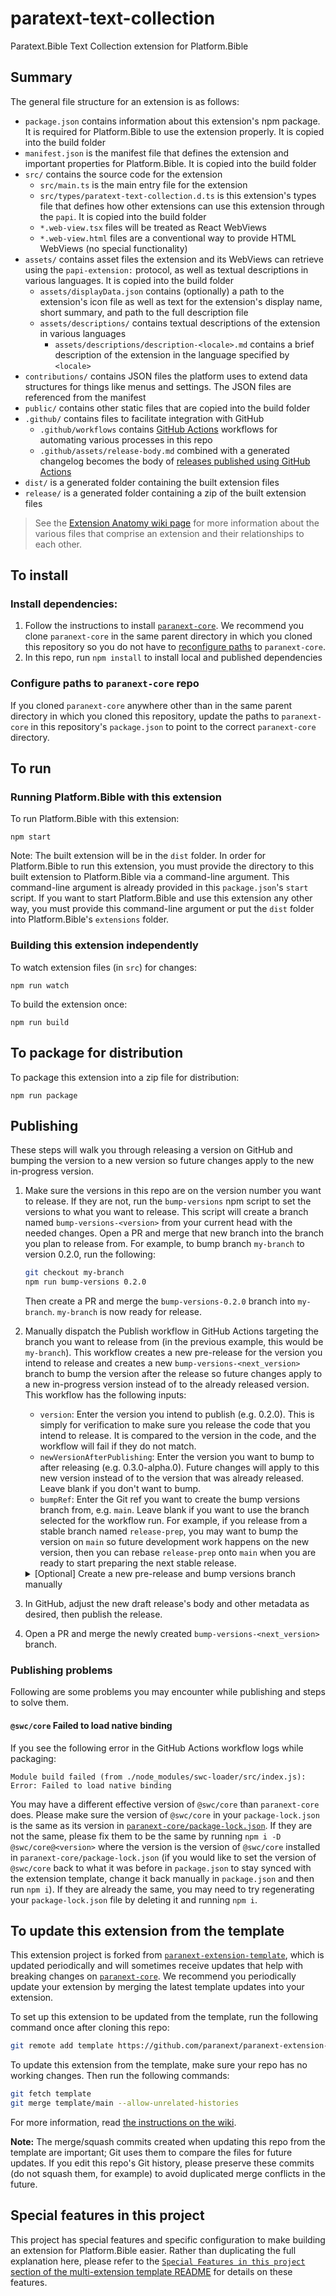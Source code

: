 <!-- Attention template README maintainers: The content in the portion of this README following the Template Info section roughly parallels that of the paranext-multi-extension-template. When editing one, please consider whether similar changes should also be made in the other.-->

# paratext-text-collection

Paratext.Bible Text Collection extension for Platform.Bible

<!-- Opening comment tag for Template Info Section. Ignore this for now. More info in [Hide Template Info](#hide-template-info).

## Template Info

This is a Webpack project template pre-configured to build a Platform.Bible extension. It includes only the bare essentials required for an extension to work.

Note that the `*.web-view.*` files and the `assets` folder mentioned in [Summary](#summary) are **not** included in this template. For examples of what these might look like, refer to any extension that is based on either this template or the [paranext-multi-extension-template](https://github.com/paranext/paranext-multi-extension-template) — for instance, the [Text Collection extension](https://github.com/paranext/paratext-bible-extensions/tree/main/src/paratext-bible-text-collection).

**Important:** Before proceeding to use this template, consider whether you intend to build a single extension to be packaged and installed independently, or a set of related extensions that should be used together. If the latter, it would be better to use the [template pre-configured to build an arbitrary number of Platform.Bible extensions in one repo](https://github.com/paranext/paranext-multi-extension-template) instead of this template.

### Customize extension details

Follow these instructions to customize the template to be your own Platform.Bible extension. This section is a more generalized version of the [`Your first extension` guide](https://github.com/paranext/paranext-extension-template/wiki/Your-First-Extension), which contains step-by-step instructions to build a "Hello World" extension.

#### Install and hook up to the template

Note: please skip this section and continue with [Replace placeholders](#replace-placeholders) if you are following these instructions as part of [creating an extension within `paranext-multi-extension-template`](https://github.com/paranext/paranext-multi-extension-template#to-create-a-new-extension-in-this-repo).

To make the process of customizing from the template as smooth as possible, we recommend you do the following before anything else:

- [Install and set up this repo](#to-install)
- [Update this extension from the template](#to-update-this-extension-from-the-template) to hook everything up for smooth updates in the future.

#### Replace placeholders

For your extension name, we recommend that you use [lowerCamelCase](https://developer.mozilla.org/en-US/docs/Glossary/Camel_case) in some contexts and [kebab-case](https://developer.mozilla.org/en-US/docs/Glossary/Kebab_case) in other contexts. We generally recommend lowerCamelCase when using the name in code (like making a new command on the PAPI, for example), and we recommend kebab-case when using the name in relation to the file system, the repository, `npm`, and the extension's `.d.ts` types module. The following instructions are written accordingly.

- In this `README.md`:

  - Replace the first line `# paranext-extension-template` with `# your-extension-name` (kebab-case)
  - Below the first line, replace the extension description with your own description
  - In the [Summary](#summary) section, replace `src/types/paranext-extension-template.d.ts` with `src/types/your-extension-name.d.ts` (kebab-case)

- In `manifest.json`:

  - Replace `paranextExtensionTemplate` with `yourExtensionName` (lowerCamelCase)
  - Replace `src/types/paranext-extension-template.d.ts` with `src/types/your-extension-name.d.ts` (kebab-case)
  - Update ownership information and other relevant fields as desired

- In `package.json`:

  - Replace `paranext-extension-template` with `your-extension-name` (2 occurrences - kebab-case)
  - Update ownership information and other relevant fields as desired

- In `assets/displayData.json`:

  - If your extension has an icon, update the `icon` value to point towards the icon file (for example: `assets/icon.svg`)
  - Update the `moreInfoUrl` field to web URL to a page where users can find out more information about you / your organization / your extension.
  - Update the `supportUrl` field to web URL to a support page where users can request help and report issues with your extension.
  - Update the `en` entry of `localizedDisplayInfo` so that:

    - `displayName` contains a human-readable name for your extension (i.e. `Your Extension Name`).
    - `shortSummary` contains a short, few sentence summary of what your extension does.
    - `description` points to a Markdown (`.md`) file containing the full description of your extension (similar to what you would put in a `README`).

  - If your extension supports multiple languages, add another entry to `localizedDisplayInfo` by copying and pasting the `en` entry, changing `en` to the [BCP 47 language tag](https://en.wikipedia.org/wiki/IETF_language_tag) of the language you want to support, and translating the `displayName`, `shortSummary`, and `description` fields appropriately. We recommend naming your description files `description-<language tag>.md`.

- In `LICENSE`:

  - Adjust as desired (feel free to choose a different license)
  - If you choose to stay with the current license, update the copyright statement

- Rename `src/types/paranext-extension-template.d.ts` to `src/types/your-extension-name.d.ts` (kebab-case)

  - In this renamed file, replace `paranext-extension-template` with `your-extension-name`

- In `src/main.ts`, replace `Extension template` with `Your Extension Name` (2 occurrences)

- In `.github/assets/release-body.md`, replace `Extension template` with `Your Extension Name`, and make other adjustments as desired.

#### Customize the extension manifest and package information

The `manifest.json` and `package.json` files contain information specific to your extension. Add your extension's details in these two files as needed. See more information on the `manifest.json` and `package.json` files in [Extension Anatomy](https://github.com/paranext/paranext-extension-template/wiki/Extension-Anatomy#extension-manifest).

#### Hide Template Info

Once finished customizing this template to be your own, you can uncomment the [HTML comment tag](https://www.w3schools.com/html/html_comments.asp) above the [Template Info](#template-info) section to hide this template-related info in this readme. You can do this by clicking on the line and doing CTRL + / in VS Code. You can also do this manually by removing the first opening '&lt;!--' and the only closing '--&gt;' on the line. Leaving this info commented in your readme will hide it in your readme while avoiding merge conflicts if you decide to [update this extension from the template](#to-update-this-extension-from-the-template) in the future. If you never want to update this extension from the template, you can remove the [Template Info](#template-info) section and sub-sections of this readme.

Note: if you [update this extension from the template](#to-update-this-extension-from-the-template), there may be important changes in this section like additional customizations you must make to this extension. Please keep an eye out for readme changes when updating from the template.

<!-- Closing comment tag for Template Info Section -->

## Summary

The general file structure for an extension is as follows:

- `package.json` contains information about this extension's npm package. It is required for Platform.Bible to use the extension properly. It is copied into the build folder
- `manifest.json` is the manifest file that defines the extension and important properties for Platform.Bible. It is copied into the build folder
- `src/` contains the source code for the extension
  - `src/main.ts` is the main entry file for the extension
  - `src/types/paratext-text-collection.d.ts` is this extension's types file that defines how other extensions can use this extension through the `papi`. It is copied into the build folder
  - `*.web-view.tsx` files will be treated as React WebViews
  - `*.web-view.html` files are a conventional way to provide HTML WebViews (no special functionality)
- `assets/` contains asset files the extension and its WebViews can retrieve using the `papi-extension:` protocol, as well as textual descriptions in various languages. It is copied into the build folder
  - `assets/displayData.json` contains (optionally) a path to the extension's icon file as well as text for the extension's display name, short summary, and path to the full description file
  - `assets/descriptions/` contains textual descriptions of the extension in various languages
    - `assets/descriptions/description-<locale>.md` contains a brief description of the extension in the language specified by `<locale>`
- `contributions/` contains JSON files the platform uses to extend data structures for things like menus and settings. The JSON files are referenced from the manifest
- `public/` contains other static files that are copied into the build folder
- `.github/` contains files to facilitate integration with GitHub
  - `.github/workflows` contains [GitHub Actions](https://github.com/features/actions) workflows for automating various processes in this repo
  - `.github/assets/release-body.md` combined with a generated changelog becomes the body of [releases published using GitHub Actions](#publishing)
- `dist/` is a generated folder containing the built extension files
- `release/` is a generated folder containing a zip of the built extension files

> See the [Extension Anatomy wiki page](https://github.com/paranext/paranext-extension-template/wiki/Extension-Anatomy) for more information about the various files that comprise an extension and their relationships to each other.

## To install

### Install dependencies:

1. Follow the instructions to install [`paranext-core`](https://github.com/paranext/paranext-core#developer-install). We recommend you clone `paranext-core` in the same parent directory in which you cloned this repository so you do not have to [reconfigure paths](#configure-paths-to-paranext-core-repo) to `paranext-core`.
2. In this repo, run `npm install` to install local and published dependencies

### Configure paths to `paranext-core` repo

If you cloned `paranext-core` anywhere other than in the same parent directory in which you cloned this repository, update the paths to `paranext-core` in this repository's `package.json` to point to the correct `paranext-core` directory.

## To run

### Running Platform.Bible with this extension

To run Platform.Bible with this extension:

`npm start`

Note: The built extension will be in the `dist` folder. In order for Platform.Bible to run this extension, you must provide the directory to this built extension to Platform.Bible via a command-line argument. This command-line argument is already provided in this `package.json`'s `start` script. If you want to start Platform.Bible and use this extension any other way, you must provide this command-line argument or put the `dist` folder into Platform.Bible's `extensions` folder.

### Building this extension independently

To watch extension files (in `src`) for changes:

`npm run watch`

To build the extension once:

`npm run build`

## To package for distribution

To package this extension into a zip file for distribution:

`npm run package`

## Publishing

These steps will walk you through releasing a version on GitHub and bumping the version to a new version so future changes apply to the new in-progress version.

1. Make sure the versions in this repo are on the version number you want to release. If they are not, run the `bump-versions` npm script to set the versions to what you want to release. This script will create a branch named `bump-versions-<version>` from your current head with the needed changes. Open a PR and merge that new branch into the branch you plan to release from. For example, to bump branch `my-branch` to version 0.2.0, run the following:

   ```bash
   git checkout my-branch
   npm run bump-versions 0.2.0
   ```

   Then create a PR and merge the `bump-versions-0.2.0` branch into `my-branch`. `my-branch` is now ready for release.

2. Manually dispatch the Publish workflow in GitHub Actions targeting the branch you want to release from (in the previous example, this would be `my-branch`). This workflow creates a new pre-release for the version you intend to release and creates a new `bump-versions-<next_version>` branch to bump the version after the release so future changes apply to a new in-progress version instead of to the already released version. This workflow has the following inputs:

   - `version`: Enter the version you intend to publish (e.g. 0.2.0). This is simply for verification to make sure you release the code that you intend to release. It is compared to the version in the code, and the workflow will fail if they do not match.
   - `newVersionAfterPublishing`: Enter the version you want to bump to after releasing (e.g. 0.3.0-alpha.0). Future changes will apply to this new version instead of to the version that was already released. Leave blank if you don't want to bump.
   - `bumpRef`: Enter the Git ref you want to create the bump versions branch from, e.g. `main`. Leave blank if you want to use the branch selected for the workflow run. For example, if you release from a stable branch named `release-prep`, you may want to bump the version on `main` so future development work happens on the new version, then you can rebase `release-prep` onto `main` when you are ready to start preparing the next stable release.

    <details>
        <summary>[Optional] Create a new pre-release and bump versions branch manually </summary>

   #### Manually create a new pre-release and bump versions branch

   Alternatively, you can create a new pre-release manually:

   ```bash
   npm run package
   # Create a new pre-release in GitHub on tag `v<version>`
   # Copy `.github/assets/release-body.md` into the release body
   # Press the "Generate release notes" button in the release creation page to generate a changelog
   # Attach contents of `release` folder to the release
   ```

   Then bump versions by running the following:

   ```bash
   npm run bump-versions <next_version>
   ```

   Or bump versions manually:

   ```bash
   git checkout -b bump-versions-<next_version>
   npm version <next_version> --git-tag-version false
   # Change version in the extension's `manifest.json`
   git commit -a -m "Bumped versions to <next_version>"; git push -u origin HEAD
   ```

    </details>

3. In GitHub, adjust the new draft release's body and other metadata as desired, then publish the release.
4. Open a PR and merge the newly created `bump-versions-<next_version>` branch.

### Publishing problems

Following are some problems you may encounter while publishing and steps to solve them.

#### `@swc/core` Failed to load native binding

If you see the following error in the GitHub Actions workflow logs while packaging:

```
Module build failed (from ./node_modules/swc-loader/src/index.js):
Error: Failed to load native binding
```

You may have a different effective version of `@swc/core` than `paranext-core` does. Please make sure the version of `@swc/core` in your `package-lock.json` is the same as its version in [`paranext-core/package-lock.json`](https://github.com/paranext/paranext-core/blob/main/package-lock.json). If they are not the same, please fix them to be the same by running `npm i -D @swc/core@<version>` where the version is the version of `@swc/core` installed in `paranext-core/package-lock.json` (if you would like to set the version of `@swc/core` back to what it was before in `package.json` to stay synced with the extension template, change it back manually in `package.json` and then run `npm i`). If they are already the same, you may need to try regenerating your `package-lock.json` file by deleting it and running `npm i`.

## To update this extension from the template

This extension project is forked from [`paranext-extension-template`](https://github.com/paranext/paranext-extension-template), which is updated periodically and will sometimes receive updates that help with breaking changes on [`paranext-core`](https://github.com/paranext/paranext-core). We recommend you periodically update your extension by merging the latest template updates into your extension.

To set up this extension to be updated from the template, run the following command once after cloning this repo:

```bash
git remote add template https://github.com/paranext/paranext-extension-template
```

To update this extension from the template, make sure your repo has no working changes. Then run the following commands:

```bash
git fetch template
git merge template/main --allow-unrelated-histories
```

For more information, read [the instructions on the wiki](https://github.com/paranext/paranext-extension-template/wiki/Merging-Template-Changes-into-Your-Extension).

**Note:** The merge/squash commits created when updating this repo from the template are important; Git uses them to compare the files for future updates. If you edit this repo's Git history, please preserve these commits (do not squash them, for example) to avoid duplicated merge conflicts in the future.

## Special features in this project

This project has special features and specific configuration to make building an extension for Platform.Bible easier. Rather than duplicating the full explanation here, please refer to the [`Special Features in this project` section of the multi-extension template README](https://github.com/paranext/paranext-multi-extension-template?tab=readme-ov-file#special-features-in-this-project) for details on these features.
